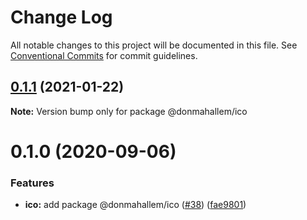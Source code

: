 # Change Log

All notable changes to this project will be documented in this file.
See [Conventional Commits](https://conventionalcommits.org) for commit guidelines.

## [0.1.1](https://github.com/donmahallem/js-libs/compare/@donmahallem/ico@0.1.0...@donmahallem/ico@0.1.1) (2021-01-22)

**Note:** Version bump only for package @donmahallem/ico






# 0.1.0 (2020-09-06)


### Features

* **ico:** add package @donmahallem/ico ([#38](https://github.com/donmahallem/js-libs/issues/38)) ([fae9801](https://github.com/donmahallem/js-libs/commit/fae980169dcac7d1cc64475fa8d84a0c01675f22))
